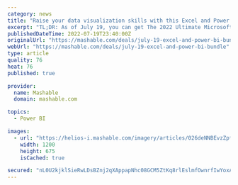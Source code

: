 ```yaml
---
category: news
title: "Raise your data visualization skills with this Excel and Power BI bundle"
excerpt: "TL;DR: As of July 19, you can get The 2022 Ultimate Microsoft Excel & Power BI Certification Bundle(opens in a new tab) for just $34.99 instead of $1800 — that's a 98% discount. Excel is an ..."
publishedDateTime: 2022-07-19T23:40:00Z
originalUrl: "https://mashable.com/deals/july-19-excel-and-power-bi-bundle"
webUrl: "https://mashable.com/deals/july-19-excel-and-power-bi-bundle"
type: article
quality: 76
heat: 76
published: true

provider:
  name: Mashable
  domain: mashable.com

topics:
  - Power BI

images:
  - url: "https://helios-i.mashable.com/imagery/articles/026deNNBEvzZpfe3zChRdP2/hero-image.fill.size_1200x675.v1658158429.jpg"
    width: 1200
    height: 675
    isCached: true

secured: "nL0U2kjklSieRwLDsBZnj2qXAppapNhc08GCM5ZtKq8rlEslmfOwnrfIwYoxAB5+pBvhxdb2yrCHg2pLVqAZPtI3+W3PaGYXTmFZ/EylOALQazE0SCQQ6SNtFZ5zAP5qj+6LpHiwT1etE1CVmxIJRZnRpM+nwP+PCoiRYJHAHjmBuYJs7DQe3KDfElOUQkJbBvocLxXU+XpRKtuG8HrEfEiwkXXu5W9pTmP3adG4XrAbWZ2JqU4KgaRccxBmyLePHb1/mCEdohJtw1Een7hezn10diHScyAAXtqhX8SNHm2yHANfawO3D4DG2W8DrHIg3o4MqKTEt+qzD1ZzM6Ss04iIhMF+vPUrQGe3kIARXOA=;W913M3E0YweSgn31FU842w=="
---
```


